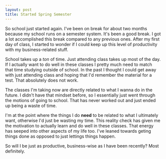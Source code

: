 ```yaml
---
layout: post
title: Started Spring Semester
---
```


So school just started again. I've been on break for about two months because my school runs on a semester system. It's been a good break. I got a lot accomplished this break compared to any previous ones. After my first day of class, I started to wonder if I could keep up this level of productivity with my business-related stuff. 

School takes up a *ton* of time. Just attending class takes up most of the day. If I actually want to do well in these classes I pretty much need to match that time studying outside of school. In the past I thought I could get away with just attending class and hoping that I'd remember the material for a test. That absolutely does not work.

The classes I'm taking now are directly related to what I wanna do in the future. I didn't have that mindset before, so I essentially just went through the motions of going to school. That has never worked out and just ended up being a waste of time.

I'm at the point where the things I do **need** to be related to what I ultimately want, otherwise I'd just be wasting my time.
This reality check has given me the motivation to actually learn and do well in these classes. That energy has seeped into other aspects of my life too. I've leaned towards geting things done as opposed to just lettings things happen.

So will I be just as productive, business-wise as I have been recently? Most definitely.
